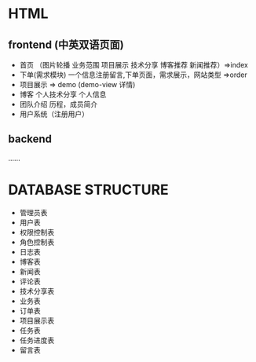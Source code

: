 
# HTML
## frontend (中英双语页面)
  * 首页 （图片轮播 业务范围 项目展示 技术分享 博客推荐  新闻推荐）=>index
  * 下单(需求模块) 一个信息注册留言,下单页面，需求展示，网站类型 =>order
  * 项目展示 => demo (demo-view 详情)
  * 博客 个人技术分享 个人信息
  * 团队介绍 历程，成员简介
  * 用户系统（注册用户）

## backend
 ......

# DATABASE STRUCTURE
 * 管理员表
 * 用户表
 * 权限控制表
 * 角色控制表
 * 日志表
 * 博客表
 * 新闻表
 * 评论表
 * 技术分享表
 * 业务表
 * 订单表
 * 项目展示表
 * 任务表
 * 任务进度表
 * 留言表
 
